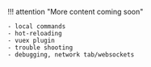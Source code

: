 !!! attention "More content coming soon"
   
    - local commands
    - hot-reloading
    - vuex plugin
    - trouble shooting
    - debugging, network tab/websockets
